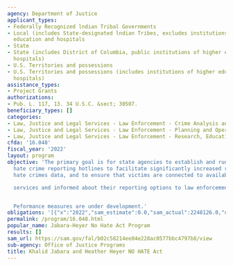 ```yaml
---
agency: Department of Justice
applicant_types:
- Federally Recognized lndian Tribal Governments
- Local (includes State-designated lndian Tribes, excludes institutions of higher
  education and hospitals
- State
- State (includes District of Columbia, public institutions of higher education and
  hospitals)
- U.S. Territories and possessions
- U.S. Territories and possessions (includes institutions of higher education and
  hospitals)
assistance_types:
- Project Grants
authorizations:
- Pub. L. 117, 13. 34 U.S.C. &sect; 30507.
beneficiary_types: []
categories:
- Law, Justice and Legal Services - Law Enforcement - Crime Analysis and Data
- Law, Justice and Legal Services - Law Enforcement - Planning and Operations
- Law, Justice and Legal Services - Law Enforcement - Research, Education, Training
cfda: '16.048'
fiscal_year: '2022'
layout: program
objective: 'The primary goal is for state agencies to establish and run state-run
  hate crime reporting hotlines to facilitate significantly increased reporting of
  hate crimes data, and to ensure that victims are connected to available support

  services and informed about their reporting options to law enforcement.


  Peformance measures are under development.'
obligations: '[{"x":"2022","sam_estimate":0.0,"sam_actual":2248126.0,"usa_spending_actual":2248126.0},{"x":"2023","sam_estimate":10000000.0,"sam_actual":0.0,"usa_spending_actual":2241341.0},{"x":"2024","sam_estimate":15000000.0,"sam_actual":0.0,"usa_spending_actual":0.0}]'
permalink: /program/16.048.html
popular_name: Jabara-Heyer No Hate Act Program
results: []
sam_url: https://sam.gov/fal/b02c58214ee84e228ac0577bbc4797b8/view
sub-agency: Office of Justice Programs
title: Khalid Jabara and Heather Heyer NO HATE Act
---
```

